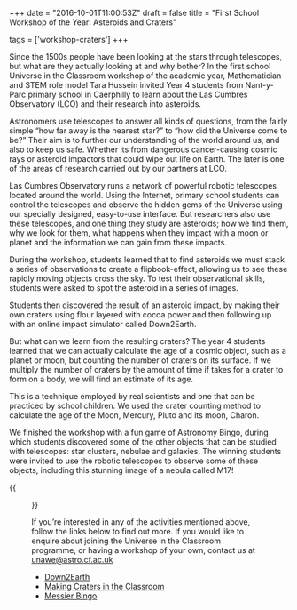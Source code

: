 +++
date = "2016-10-01T11:00:53Z"
draft = false
title = "First School Workshop of the Year: Asteroids and Craters"

tags = ['workshop-craters']
+++

Since the 1500s people have been looking at the stars through telescopes, but what are they actually looking at and why bother? In the first school Universe in the Classroom workshop of the academic year, Mathematician and STEM role model Tara Hussein invited Year 4 students from Nant-y-Parc primary school in Caerphilly to learn about the Las Cumbres Observatory (LCO) and their research into asteroids.

Astronomers use telescopes to answer all kinds of questions, from the fairly simple “how far away is the nearest star?” to “how did the Universe come to be?” Their aim is to further our understanding of the world around us, and also to keep us safe. Whether its from dangerous cancer-causing cosmic rays or asteroid impactors that could wipe out life on Earth. The later is one of the areas of research carried out by our partners at LCO.

Las Cumbres Observatory runs a network of powerful robotic telescopes located around the world. Using the Internet, primary school students can control the telescopes and observe the hidden gems of the Universe using our specially designed, easy-to-use interface. But researchers also use these telescopes, and one thing they study are asteroids; how we find them, why we look for them, what happens when they impact with a moon or planet and the information we can gain from these impacts.

During the workshop, students learned that to find asteroids we must stack a series of observations to create a flipbook-effect, allowing us to see these rapidly moving objects cross the sky. To test their observational skills, students were asked to spot the asteroid in a series of images. 

Students then discovered the result of an asteroid impact, by making their own craters using flour layered with cocoa power and then following up with an online impact simulator called Down2Earth.

But what can we learn from the resulting craters? The year 4 students learned that we can actually calculate the age of a cosmic object, such as a planet or moon, but counting the number of craters on its surface. If we multiply the number of craters by the amount of time if takes for a crater to form on a body, we will find an estimate of its age. 

This is a technique employed by real scientists and one that can be practiced by school children. We used the crater counting method to calculate the age of the Moon, Mercury, Pluto and its moon, Charon.

We finished the workshop with a fun game of Astronomy Bingo, during which students discovered some of the other objects that can be studied with telescopes: star clusters, nebulae and galaxies. The winning students were invited to use the robotic telescopes to observe some of these objects, including this stunning image of a nebula called M17!

{{<figure src="/images/Nantyparc.jpg" title="Year 4 students from Nant-y-Parc primary school in Caerphilly show off their Telescope in your Pocket booklets." >}}

If you’re interested in any of the activities mentioned above, follow the links below to find out more. If you would like to enquire about joining the Universe in the Classroom programme, or having a workshop of your own, contact us at unawe@astro.cf.ac.uk 

-	[Down2Earth](http://simulator.down2earth.eu)
-	[Making Craters in the Classroom](http://lcogt.net/education/activity/craters-classroom/)
-	[Messier Bingo](http://lcogt.net/messierbingo/)